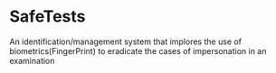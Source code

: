 # SafeTests
An identification/management system that implores the use of biometrics(FingerPrint) 
to eradicate the cases of impersonation in an examination


